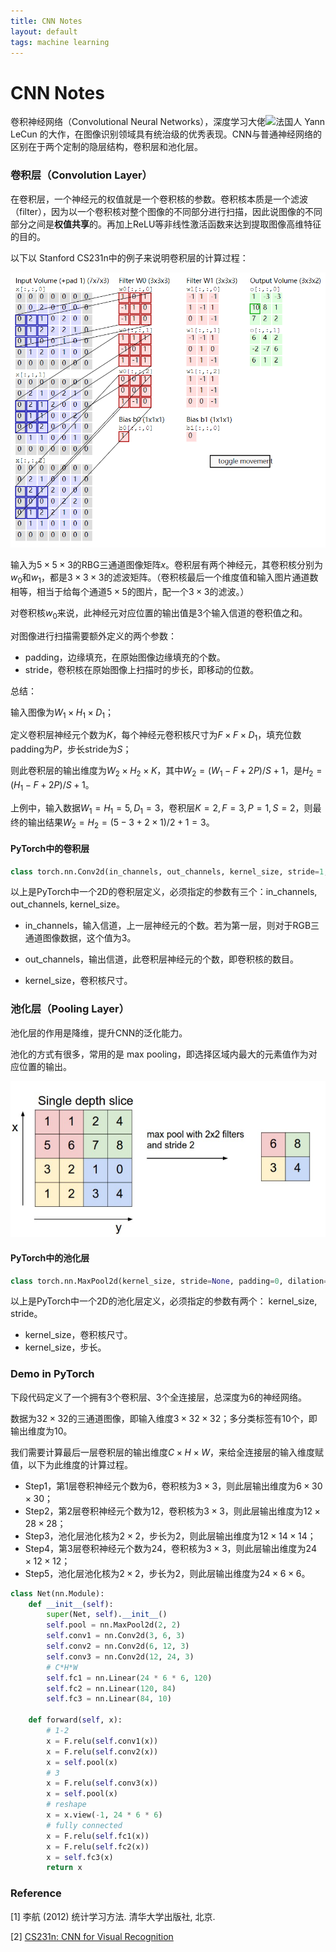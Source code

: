 ```yaml
---
title: CNN Notes
layout: default
tags: machine learning
---
```




# CNN Notes

卷积神经网络（Convolutional Neural Networks），深度学习大佬![](https://upload.wikimedia.org/wikipedia/commons/thumb/c/c3/Flag_of_France.svg/33px-Flag_of_France.svg.png)法国人 Yann LeCun 的大作，在图像识别领域具有统治级的优秀表现。CNN与普通神经网络的区别在于两个定制的隐层结构，卷积层和池化层。



### 卷积层（Convolution Layer）

在卷积层，一个神经元的权值就是一个卷积核的参数。卷积核本质是一个滤波（filter），因为以一个卷积核对整个图像的不同部分进行扫描，因此说图像的不同部分之间是**权值共享**的。再加上ReLU等非线性激活函数来达到提取图像高维特征的目的。



以下以 Stanford CS231n中的例子来说明卷积层的计算过程：

![](/img/conv.PNG)

输入为$5\times5\times3$的RBG三通道图像矩阵$x$。卷积层有两个神经元，其卷积核分别为$w_0$和$w_1$，都是$3\times3\times3$的滤波矩阵。（卷积核最后一个维度值和输入图片通道数相等，相当于给每个通道$5\times5$的图片，配一个$3\times3$的滤波。）

对卷积核$w_0$来说，此神经元对应位置的输出值是3个输入信道的卷积值之和。

对图像进行扫描需要额外定义的两个参数：

- padding，边缘填充，在原始图像边缘填充的个数。
- stride，卷积核在原始图像上扫描时的步长，即移动的位数。



总结：

输入图像为$W_1\times H_1\times D_1$；

定义卷积层神经元个数为$K​$，每个神经元卷积核尺寸为$F\times F\times D_1​$，填充位数padding为$P​$，步长stride为$S​$；

则此卷积层的输出维度为$W_2\times H_2\times K$，其中$W_2=(W_1-F+2P)/S+1$，是$H_2=(H_1-F+2P)/S+1$。

上例中，输入数据$W_1=H_1=5,D_1=3$，卷积层$K=2,F=3,P=1,S=2$，则最终的输出结果$W_2=H_2=(5-3+2\times1)/2+1=3$。



#### PyTorch中的卷积层

``` python
class torch.nn.Conv2d(in_channels, out_channels, kernel_size, stride=1, padding=0, dilation=1, groups=1, bias=True)
```

以上是PyTorch中一个2D的卷积层定义，必须指定的参数有三个：in_channels, out_channels, kernel_size。

- in_channels，输入信道，上一层神经元的个数。若为第一层，则对于RGB三通道图像数据，这个值为3。

- out_channels，输出信道，此卷积层神经元的个数，即卷积核的数目。

- kernel_size，卷积核尺寸。



###  池化层（Pooling Layer）

池化层的作用是降维，提升CNN的泛化能力。

池化的方式有很多，常用的是 max pooling，即选择区域内最大的元素值作为对应位置的输出。

![](/img/pool.PNG)

#### PyTorch中的池化层

```python
class torch.nn.MaxPool2d(kernel_size, stride=None, padding=0, dilation=1, return_indices=False, ceil_mode=False)
```

以上是PyTorch中一个2D的池化层定义，必须指定的参数有两个： kernel_size, stride。

- kernel_size，卷积核尺寸。
- kernel_size，步长。



### Demo in PyTorch

下段代码定义了一个拥有3个卷积层、3个全连接层，总深度为6的神经网络。

数据为$32\times32$的三通道图像，即输入维度$3\times32\times32$；多分类标签有10个，即输出维度为10。

我们需要计算最后一层卷积层的输出维度$C\times H\times W$，来给全连接层的输入维度赋值，以下为此维度的计算过程。

- Step1，第1层卷积神经元个数为6，卷积核为$3\times3$，则此层输出维度为$6\times30\times30$；
- Step2，第2层卷积神经元个数为12，卷积核为$3\times3$，则此层输出维度为$12\times28\times28$；
- Step3，池化层池化核为$2\times2$，步长为2，则此层输出维度为$12\times14\times14$；
- Step4，第3层卷积神经元个数为24，卷积核为$3\times3$，则此层输出维度为$24\times12\times12$；
- Step5，池化层池化核为$2\times2$，步长为2，则此层输出维度为$24\times6\times6$。

``` python
class Net(nn.Module):
    def __init__(self):
        super(Net, self).__init__()
        self.pool = nn.MaxPool2d(2, 2)
        self.conv1 = nn.Conv2d(3, 6, 3)
        self.conv2 = nn.Conv2d(6, 12, 3)
        self.conv3 = nn.Conv2d(12, 24, 3)
        # C*H*W
        self.fc1 = nn.Linear(24 * 6 * 6, 120)
        self.fc2 = nn.Linear(120, 84)
        self.fc3 = nn.Linear(84, 10)

    def forward(self, x):
        # 1-2
        x = F.relu(self.conv1(x))
        x = F.relu(self.conv2(x))
        x = self.pool(x)
        # 3
        x = F.relu(self.conv3(x))
        x = self.pool(x)
        # reshape
        x = x.view(-1, 24 * 6 * 6)
        # fully connected        
        x = F.relu(self.fc1(x))
        x = F.relu(self.fc2(x))
        x = self.fc3(x)
        return x
```



### Reference

\[1] 李航 (2012) 统计学习方法. 清华大学出版社, 北京.


\[2] [CS231n: CNN for Visual Recognition ](http://cs231n.github.io/convolutional-networks/)
